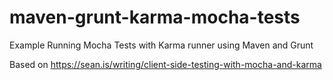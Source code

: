 # maven-grunt-karma-mocha-tests

Example Running Mocha Tests with Karma runner using Maven and Grunt

Based on https://sean.is/writing/client-side-testing-with-mocha-and-karma
